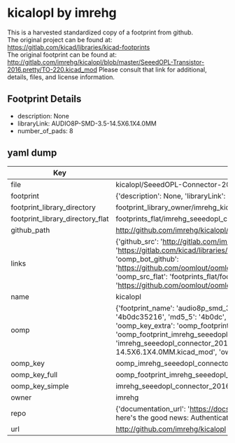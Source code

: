# kicalopl by imrehg  
This is a harvested standardized copy of a footprint from github.  
The original project can be found at:  
https://gitlab.com/kicad/libraries/kicad-footprints  
The original footprint can be found at:
http://gitlab.com/imrehg/kicalopl/blob/master/SeeedOPL-Transistor-2016.pretty/TO-220.kicad_mod
Please consult that link for additional, details, files, and license information.  
## Footprint Details
* description: None  
* libraryLink: AUDIO8P-SMD-3.5-14.5X6.1X4.0MM  
* number_of_pads: 8  
## yaml dump  
| Key | Value |  
| --- | --- |  
| file | kicalopl/SeeedOPL-Connector-2016.pretty/AUDIO8P-SMD-3.5-14.5X6.1X4.0MM.kicad_mod |  
| footprint | {'description': None, 'libraryLink': 'AUDIO8P-SMD-3.5-14.5X6.1X4.0MM', 'number_of_pads': 8} |  
| footprint_library_directory | footprint_library_owner/imrehg_kicalopl |  
| footprint_library_directory_flat | footprints_flat/imrehg_seeedopl_connector_2016_audio8p_smd_3_5_14_5x6_1x4_0mm/working |  
| github_path | http://github.com/imrehg/kicalopl/blob/master/SeeedOPL-Connector-2016.pretty/AUDIO8P-SMD-3.5-14.5X6.1X4.0MM.kicad_mod |  
| links | {'github_src': 'http://gitlab.com/imrehg/kicalopl/blob/master/SeeedOPL-Transistor-2016.pretty/TO-220.kicad_mod', 'github_src_repo': 'https://gitlab.com/kicad/libraries/kicad-footprints', 'oomp_bot': 'footprints/imrehg_seeedopl_connector_2016_audio8p_smd_3_5_14_5x6_1x4_0mm/working', 'oomp_bot_github': 'https://github.com/oomlout/oomlout_oomp_footprint_bot/tree/main/footprints/imrehg_seeedopl_connector_2016_audio8p_smd_3_5_14_5x6_1x4_0mm/working', 'oomp_src_flat': 'footprints_flat/footprints_flat/imrehg_seeedopl_connector_2016_audio8p_smd_3_5_14_5x6_1x4_0mm/working', 'oomp_src_flat_github': 'https://github.com/oomlout/oomlout_oomp_footprint_src/tree/main/footprints_flat/imrehg_seeedopl_connector_2016_audio8p_smd_3_5_14_5x6_1x4_0mm/working'} |  
| name | kicalopl |  
| oomp | {'footprint_name': 'audio8p_smd_3_5_14_5x6_1x4_0mm', 'library_name': 'seeedopl_connector_2016', 'md5': '4b0dc35216c691e66f1846ae04a15ce9', 'md5_10': '4b0dc35216', 'md5_5': '4b0dc', 'md5_6': '4b0dc3', 'oomp_key': 'oomp_imrehg_seeedopl_connector_2016_audio8p_smd_3_5_14_5x6_1x4_0mm', 'oomp_key_extra': 'oomp_footprint_imrehg_seeedopl_connector_2016_audio8p_smd_3_5_14_5x6_1x4_0mm', 'oomp_key_full': 'oomp_footprint_imrehg_seeedopl_connector_2016_audio8p_smd_3_5_14_5x6_1x4_0mm_4b0dc3', 'oomp_key_simple': 'imrehg_seeedopl_connector_2016_audio8p_smd_3_5_14_5x6_1x4_0mm', 'original_filename': 'kicalopl/SeeedOPL-Connector-2016.pretty/AUDIO8P-SMD-3.5-14.5X6.1X4.0MM.kicad_mod', 'owner_name': 'imrehg'} |  
| oomp_key | oomp_imrehg_seeedopl_connector_2016_audio8p_smd_3_5_14_5x6_1x4_0mm |  
| oomp_key_full | oomp_footprint_imrehg_seeedopl_connector_2016_audio8p_smd_3_5_14_5x6_1x4_0mm |  
| oomp_key_simple | imrehg_seeedopl_connector_2016_audio8p_smd_3_5_14_5x6_1x4_0mm |  
| owner | imrehg |  
| repo | {'documentation_url': 'https://docs.github.com/rest/overview/resources-in-the-rest-api#rate-limiting', 'message': "API rate limit exceeded for 84.66.173.59. (But here's the good news: Authenticated requests get a higher rate limit. Check out the documentation for more details.)"} |  
| url | http://github.com/imrehg/kicalopl |  

